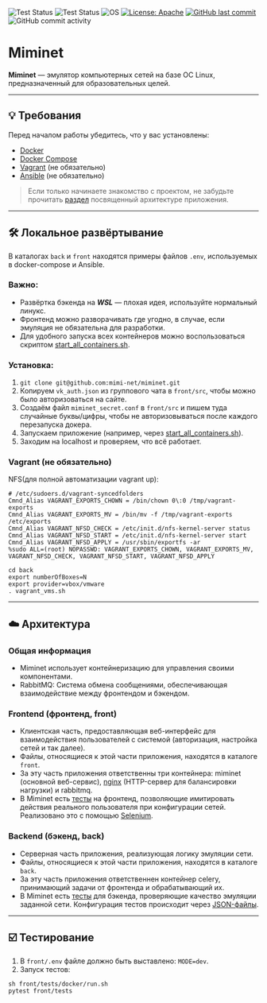 ![Test Status](https://github.com/mimi-net/miminet/actions/workflows/full_test.yml/badge.svg)
![Test Status](https://github.com/mimi-net/miminet/actions/workflows/back_test.yml/badge.svg)
![OS](https://img.shields.io/badge/OS-linux-0078D4)
[![License: Apache](https://img.shields.io/badge/License-Apache-yellow.svg)](https://opensource.org/licenses/Apache)
[![GitHub last commit](https://img.shields.io/github/last-commit/mimi-net/miminet)](#)
![GitHub commit activity](https://img.shields.io/github/commit-activity/m/mimi-net/miminet)
# Miminet

**Miminet** — эмулятор компьютерных сетей на базе ОС Linux, предназначенный для образовательных целей.

---

## 💡 Требования

Перед началом работы убедитесь, что у вас установлены:
- [Docker](https://www.docker.com/get-started/)
- [Docker Compose](https://docs.docker.com/compose/install/)
- [Vagrant](https://www.vagrantup.com/) (не обязательно)
- [Ansible](https://docs.ansible.com/ansible/latest/installation_guide/index.html) (не обязательно)

> Если только начинаете знакомство с проектом, не забудьте прочитать [раздел](#arch) посвященный архитектуре приложения.
---

## 🛠️ Локальное развёртывание

В каталогах `back` и `front` находятся примеры файлов `.env`, используемых в docker-compose и Ansible.

### Важно: 
- Развёртка бэкенда на ***WSL*** — плохая идея, используйте нормальный линукс.
- Фронтенд можно разворачивать где угодно, в случае, если эмуляция не обязательна для разработки.
- Для удобного запуска всех контейнеров можно воспользоваться скриптом [start_all_containers.sh](./start_all_containers.sh).

### Установка:
1. ```git clone git@github.com:mimi-net/miminet.git```
2. Копируем ```vk_auth.json``` из группового чата в ```front/src```, чтобы можно было авторизоваться на сайте.
3. Создаём файл ```miminet_secret.conf``` в ```front/src``` и пишем туда случайные буквы/цифры, чтобы не авторизовываться после каждого перезапуска докера.
4. Запускаем приложение (например, через [start_all_containers.sh](./start_all_containers.sh)).
5. Заходим на localhost и проверяем, что всё работает.

### Vagrant (не обязательно)
NFS(для полной автоматизации vagrant up):
```
# /etc/sudoers.d/vagrant-syncedfolders
Cmnd_Alias VAGRANT_EXPORTS_CHOWN = /bin/chown 0\:0 /tmp/vagrant-exports
Cmnd_Alias VAGRANT_EXPORTS_MV = /bin/mv -f /tmp/vagrant-exports /etc/exports
Cmnd_Alias VAGRANT_NFSD_CHECK = /etc/init.d/nfs-kernel-server status
Cmnd_Alias VAGRANT_NFSD_START = /etc/init.d/nfs-kernel-server start
Cmnd_Alias VAGRANT_NFSD_APPLY = /usr/sbin/exportfs -ar
%sudo ALL=(root) NOPASSWD: VAGRANT_EXPORTS_CHOWN, VAGRANT_EXPORTS_MV, VAGRANT_NFSD_CHECK, VAGRANT_NFSD_START, VAGRANT_NFSD_APPLY
```

```
cd back
export numberOfBoxes=N
export provider=vbox/vmware
. vagrant_vms.sh
```
---

## ☁️ <a name="arch">Архитектура</a>

### Общая информация
- Miminet использует контейнеризацию для управления своими компонентами.
- RabbitMQ: Система обмена сообщениями, обеспечивающая взаимодействие между фронтендом и бэкендом.

### Frontend (фронтенд, front)
- Клиентская часть, предоставляющая веб-интерфейс для взаимодействия пользователей с системой (авторизация, настройка сетей и так далее).
- Файлы, относящиеся к этой части приложения, находятся в каталоге ```front```.
- За эту часть приложения ответственны три контейнера: miminet (основной веб-сервис), [nginx](https://nginx.org/ru/) (HTTP-сервер для балансировки нагрузки) и rabbitmq.
- В Miminet есть [тесты](https://github.com/mimi-net/miminet/tree/main/front/tests) на фронтенд, позволяющие имитировать действия реального пользователя при конфигурации сетей. Реализовано это с помощью [Selenium](https://www.selenium.dev/).

### Backend (бэкенд, back) 

- Серверная часть приложения, реализующая логику эмуляции сети.
- Файлы, относящиеся к этой части приложения, находятся в каталоге ```back```.
- За эту часть приложения ответственнен контейнер celery, принимающий задачи от фронтенда и обрабатывающий их.
- В Miminet есть [тесты](https://github.com/mimi-net/miminet/blob/main/back/src/test_miminet_example_works.py) для бэкенда, проверяющие качество эмуляции заданной сети. Конфигурация тестов происходит через [JSON-файлы](https://github.com/mimi-net/miminet/tree/main/back/src/test_json).
  
---

## ☑️ Тестирование
1. В ```front/.env``` файле должно быть выставлено: ```MODE=dev```.
2. Запуск тестов:
```
sh front/tests/docker/run.sh
pytest front/tests
```



